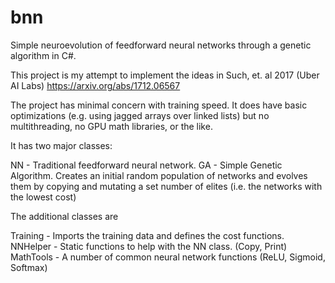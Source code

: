# bnn
Simple neuroevolution of feedforward neural networks through a genetic algorithm in C#.

This project is my attempt to implement the ideas in Such, et. al 2017 (Uber AI Labs)
https://arxiv.org/abs/1712.06567

The project has minimal concern with training speed. It does have basic optimizations (e.g. using jagged arrays over linked lists) but no multithreading, no GPU math libraries, or the like.

It has two major classes:

NN - Traditional feedforward neural network.
GA - Simple Genetic Algorithm. Creates an initial random population of networks and evolves them by copying and mutating a set number of elites (i.e. the networks with the lowest cost)

The additional classes are 

Training - Imports the training data and defines the cost functions.
NNHelper - Static functions to help with the NN class. (Copy, Print)
MathTools - A number of common neural network functions (ReLU, Sigmoid, Softmax)

